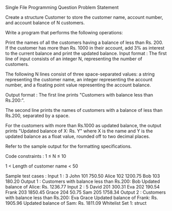 Single File Programming Question
Problem Statement



Create a structure Customer to store the customer name, account number, and account balance of N customers. 



Write a program that performs the following operations:

Print the names of all the customers having a balance of less than Rs. 200. 
If the customer has more than Rs. 1000 in their account, add 3% as interest to the current balance and print the updated balance. 
Input format :
The first line of input consists of an integer N, representing the number of customers.

The following N lines consist of three space-separated values: a string representing the customer name, an integer representing the account number, and a floating point value representing the account balance.

Output format :
The first line prints "Customers with balance less than Rs.200:".

The second line prints the names of customers with a balance of less than Rs.200, separated by a space.

For the customers with more than Rs.1000 as updated balance, the output prints "Updated balance of X: Rs. Y" where X is the name and Y is the updated balance as a float value, rounded off to two decimal places.



Refer to the sample output for the formatting specifications.

Code constraints :
1 ≤ N ≤ 10

1 < Length of customer name < 50

Sample test cases :
Input 1 :
3
John 101 750.50
Alice 102 1200.75
Bob 103 180.20
Output 1 :
Customers with balance less than Rs.200:
Bob 
Updated balance of Alice: Rs. 1236.77
Input 2 :
5
David 201 300.31
Eva 202 190.54
Frank 203 1850.45
Grace 204 50.75
Sam 205 1758.34
Output 2 :
Customers with balance less than Rs.200:
Eva Grace 
Updated balance of Frank: Rs. 1905.96
Updated balance of Sam: Rs. 1811.09
Whitelist
Set 1:
struct
